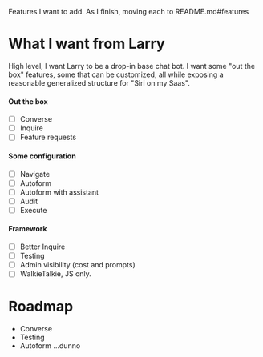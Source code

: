 Features I want to add. As I finish, moving each to README.md#features

# What I want from Larry

High level, I want Larry to be a drop-in base chat bot. I want some "out the box" features, some that can be customized, all while exposing a reasonable generalized structure for "Siri on my Saas".

#### Out the box
- [ ] Converse
- [ ] Inquire
- [ ] Feature requests

#### Some configuration
- [ ] Navigate
- [ ] Autoform
- [ ] Autoform with assistant
- [ ] Audit
- [ ] Execute

#### Framework
- [ ] Better Inquire
- [ ] Testing
- [ ] Admin visibility (cost and prompts)
- [ ] WalkieTalkie, JS only.

<!-- ----------------------------------------------------------------------- -->

# Roadmap

* Converse
* Testing
* Autoform
...dunno
